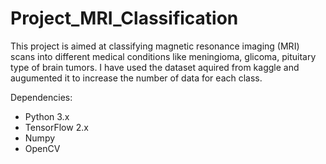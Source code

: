 # Project_MRI_Classification

This project is aimed at classifying magnetic resonance imaging (MRI) scans into different medical conditions like meningioma, glicoma, pituitary type of brain tumors.
I have used the dataset aquired from kaggle and augumented it to increase the number of data for each class.

Dependencies:
  * Python 3.x
  * TensorFlow 2.x
  * Numpy
  * OpenCV

